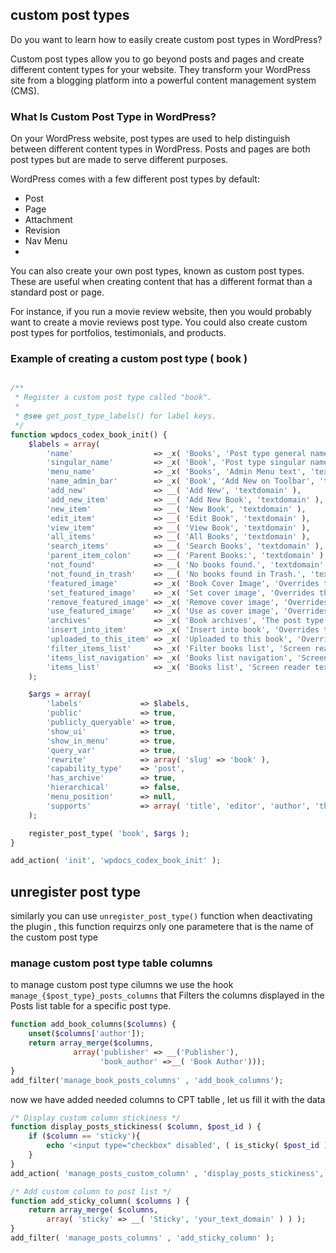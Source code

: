 ## custom post types 

Do you want to learn how to easily create custom post types in WordPress?<br>

Custom post types allow you to go beyond posts and pages and create different content types for your website. They transform your WordPress site from a blogging platform into a powerful content management system (CMS).


### What Is Custom Post Type in WordPress?
On your WordPress website, post types are used to help distinguish between different content types in WordPress. Posts and pages are both post types but are made to serve different purposes.

WordPress comes with a few different post types by default:

- Post
- Page
- Attachment
- Revision
- Nav Menu
- <br>
You can also create your own post types, known as custom post types. These are useful when creating content that has a different format than a standard post or page.

For instance, if you run a movie review website, then you would probably want to create a movie reviews post type. You could also create custom post types for portfolios, testimonials, and products.
<br>
### Example of creating a custom post type ( book )
````php

/**
 * Register a custom post type called "book".
 *
 * @see get_post_type_labels() for label keys.
 */
function wpdocs_codex_book_init() {
	$labels = array(
		'name'                  => _x( 'Books', 'Post type general name', 'textdomain' ),
		'singular_name'         => _x( 'Book', 'Post type singular name', 'textdomain' ),
		'menu_name'             => _x( 'Books', 'Admin Menu text', 'textdomain' ),
		'name_admin_bar'        => _x( 'Book', 'Add New on Toolbar', 'textdomain' ),
		'add_new'               => __( 'Add New', 'textdomain' ),
		'add_new_item'          => __( 'Add New Book', 'textdomain' ),
		'new_item'              => __( 'New Book', 'textdomain' ),
		'edit_item'             => __( 'Edit Book', 'textdomain' ),
		'view_item'             => __( 'View Book', 'textdomain' ),
		'all_items'             => __( 'All Books', 'textdomain' ),
		'search_items'          => __( 'Search Books', 'textdomain' ),
		'parent_item_colon'     => __( 'Parent Books:', 'textdomain' ),
		'not_found'             => __( 'No books found.', 'textdomain' ),
		'not_found_in_trash'    => __( 'No books found in Trash.', 'textdomain' ),
		'featured_image'        => _x( 'Book Cover Image', 'Overrides the “Featured Image” phrase for this post type. Added in 4.3', 'textdomain' ),
		'set_featured_image'    => _x( 'Set cover image', 'Overrides the “Set featured image” phrase for this post type. Added in 4.3', 'textdomain' ),
		'remove_featured_image' => _x( 'Remove cover image', 'Overrides the “Remove featured image” phrase for this post type. Added in 4.3', 'textdomain' ),
		'use_featured_image'    => _x( 'Use as cover image', 'Overrides the “Use as featured image” phrase for this post type. Added in 4.3', 'textdomain' ),
		'archives'              => _x( 'Book archives', 'The post type archive label used in nav menus. Default “Post Archives”. Added in 4.4', 'textdomain' ),
		'insert_into_item'      => _x( 'Insert into book', 'Overrides the “Insert into post”/”Insert into page” phrase (used when inserting media into a post). Added in 4.4', 'textdomain' ),
		'uploaded_to_this_item' => _x( 'Uploaded to this book', 'Overrides the “Uploaded to this post”/”Uploaded to this page” phrase (used when viewing media attached to a post). Added in 4.4', 'textdomain' ),
		'filter_items_list'     => _x( 'Filter books list', 'Screen reader text for the filter links heading on the post type listing screen. Default “Filter posts list”/”Filter pages list”. Added in 4.4', 'textdomain' ),
		'items_list_navigation' => _x( 'Books list navigation', 'Screen reader text for the pagination heading on the post type listing screen. Default “Posts list navigation”/”Pages list navigation”. Added in 4.4', 'textdomain' ),
		'items_list'            => _x( 'Books list', 'Screen reader text for the items list heading on the post type listing screen. Default “Posts list”/”Pages list”. Added in 4.4', 'textdomain' ),
	);

	$args = array(
		'labels'             => $labels,
		'public'             => true,
		'publicly_queryable' => true,
		'show_ui'            => true,
		'show_in_menu'       => true,
		'query_var'          => true,
		'rewrite'            => array( 'slug' => 'book' ),
		'capability_type'    => 'post',
		'has_archive'        => true,
		'hierarchical'       => false,
		'menu_position'      => null,
		'supports'           => array( 'title', 'editor', 'author', 'thumbnail', 'excerpt', 'comments' ),
	);

	register_post_type( 'book', $args );
}

add_action( 'init', 'wpdocs_codex_book_init' );

````


## unregister post type

similarly you can use `unregister_post_type()` function when deactivating the plugin , this function requirzs only one parametere that is the name of the custom post type


### manage custom post type  table columns 

to manage custom post type cilumns we use the hook `manage_{$post_type}_posts_columns` that Filters the columns displayed in the Posts list table for a specific post type.

````php
function add_book_columns($columns) {
    unset($columns['author']);
    return array_merge($columns, 
              array('publisher' => __('Publisher'),
                    'book_author' =>__( 'Book Author')));
}
add_filter('manage_book_posts_columns' , 'add_book_columns');

````

now we have added needed columns to CPT tablle , let us fill it with the data 
````php
/* Display custom column stickiness */
function display_posts_stickiness( $column, $post_id ) {
    if ($column == 'sticky'){
        echo '<input type="checkbox" disabled', ( is_sticky( $post_id ) ? ' checked' : ''), '/>';//use get_post_meta by post id
    }
}
add_action( 'manage_posts_custom_column' , 'display_posts_stickiness', 10, 2 );

/* Add custom column to post list */
function add_sticky_column( $columns ) {
    return array_merge( $columns, 
        array( 'sticky' => __( 'Sticky', 'your_text_domain' ) ) );
}
add_filter( 'manage_posts_columns' , 'add_sticky_column' );



````
